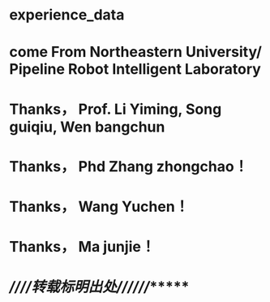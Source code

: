# experience_data
# come From Northeastern University/ Pipeline Robot Intelligent Laboratory













# Thanks， Prof. Li Yiming, Song guiqiu, Wen bangchun
# Thanks， Phd Zhang zhongchao！
# Thanks， Wang Yuchen！
# Thanks， Ma junjie！
# *************////转载标明出处//////******************
